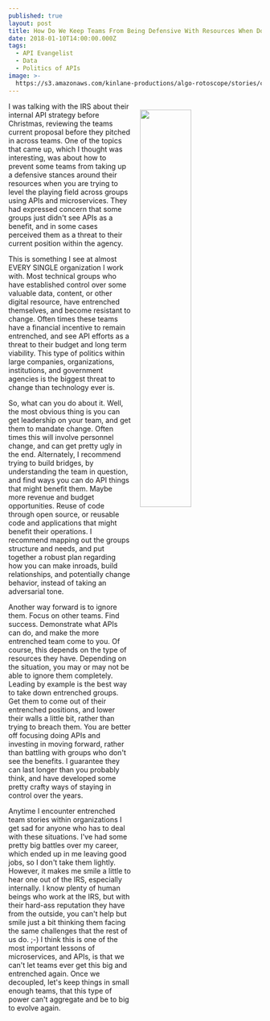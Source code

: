 ```yaml
---
published: true
layout: post
title: How Do We Keep Teams From Being Defensive With Resources When Doing APIs?
date: 2018-01-10T14:00:00.000Z
tags:
  - API Evangelist
  - Data
  - Politics of APIs
image: >-
  https://s3.amazonaws.com/kinlane-productions/algo-rotoscope/stories/castle-on-hill-edinburgh_copper_circuit.JPG
---
```

<p><img src="https://s3.amazonaws.com/kinlane-productions/algo-rotoscope/stories/castle-on-hill-edinburgh_copper_circuit.JPG" align="right" width="45%" style="padding: 15px;" /></p>I was talking with the IRS about their internal API strategy before Christmas, reviewing the teams current proposal before they pitched in across teams. One of the topics that came up, which I thought was interesting, was about how to prevent some teams from taking up a defensive stances around their resources when you are trying to level the playing field across groups using APIs and microservices. They had expressed concern that some groups just didn't see APIs as a benefit, and in some cases perceived them as a threat to their current position within the agency.

This is something I see at almost EVERY SINGLE organization I work with. Most technical groups who have established control over some valuable data, content, or other digital resource, have entrenched themselves, and become resistant to change. Often times these teams have a financial incentive to remain entrenched, and see API efforts as a threat to their budget and long term viability. This type of politics within large companies, organizations, institutions, and government agencies is the biggest threat to change than technology ever is.

So, what can you do about it. Well, the most obvious thing is you can get leadership on your team, and get them to mandate change. Often times this will involve personnel change, and can get pretty ugly in the end. Alternately, I recommend trying to build bridges, by understanding the team in question, and find ways you can do API things that might benefit them. Maybe more revenue and budget opportunities. Reuse of code through open source, or reusable code and applications that might benefit their operations. I recommend mapping out the groups structure and needs, and put together a robust plan regarding how you can make inroads, build relationships, and potentially change behavior, instead of taking an adversarial tone. 

Another way forward is to ignore them. Focus on other teams. Find success. Demonstrate what APIs can do, and make the more entrenched team come to you. Of course, this depends on the type of resources they have. Depending on the situation, you may or may not be able to ignore them completely. Leading by example is the best way to take down entrenched groups. Get them to come out of their entrenched positions, and lower their walls a little bit, rather than trying to breach them. You are better off focusing doing APIs and investing in moving forward, rather than battling with groups who don't see the benefits. I guarantee they can last longer than you probably think, and have developed some pretty crafty ways of staying in control over the years.

Anytime I encounter entrenched team stories within organizations I get sad for anyone who has to deal with these situations. I've had some pretty big battles over my career, which ended up in me leaving good jobs, so I don't take them lightly. However, it makes me smile a little to hear one out of the IRS, especially internally. I know plenty of human beings who work at the IRS, but with their hard-ass reputation they have from the outside, you can't help but smile just a bit thinking them facing the same challenges that the rest of us do. ;-) I think this is one of the most important lessons of microservices, and APIs, is that we can't let teams ever get this big and entrenched again. Once we decoupled, let's keep things in small enough teams, that this type of power can't aggregate and be to big to evolve again.

